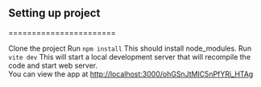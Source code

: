 ## Setting up project
=======================

Clone the project
Run `npm install`
This should install node_modules.
Run `vite dev` 
This will start a local development server that will
recompile the code and start web server.  
You can view the app at <a href="http://localhost:3000/ohGSnJtMIC5nPfYRi_HTAg" target="_blank">http://localhost:3000/ohGSnJtMIC5nPfYRi_HTAg </a>

